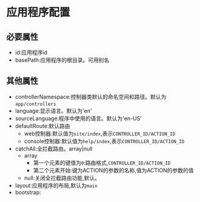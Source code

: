 # 应用程序配置

## 必要属性
* id:应用程序id
* basePath:应用程序的根目录。可用别名

## 其他属性
* controllerNamespace:控制器类默认的命名空间和路径。默认为`app/controllers`
* language:显示语言。默认为'en'
* sourceLanguage:程序中使用的语言。默认为'en-US'
* defaultRoute:默认路由
    * web控制器:默认值为`site/index`,表示`CONTROLLER_ID/ACTION_ID`
    * console控制器:默认值为`help/index`,表示`CONTROLLER_ID/ACTION_ID`
* catchAll:全拦截路由。array|null 
    * array
        * 第一个元素的键值为`0`:路由格式,`CONTROLLER_ID/ACTION_ID`
        * 第二个元素开始:键为ACTION的参数的名称,值为ACTION的参数的值 
    * null:关闭全拦截路由功能,默认。
* layout:应用程序的布局,默认为`main`
* bootstrap:
